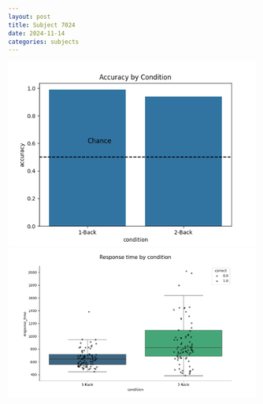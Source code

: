 ```yaml
---
layout: post
title: Subject 7024
date: 2024-11-14
categories: subjects
---
```


![](data/7024/run-9/7024_ATS_acc.png)
![](data/7024/run-9/7024_ATS_rt.png)

